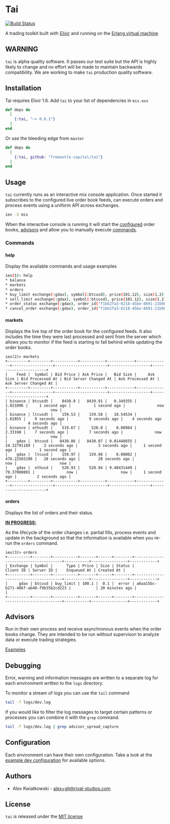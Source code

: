 # Tai
[![Build Status](https://circleci.com/gh/fremantle-capital/tai.png)](https://circleci.com/gh/fremantle-capital/tai)

A trading toolkit built with [Elixir](https://elixir-lang.org/) and running on the [Erlang virtual machine](http://erlang.org/faq/implementations.html)

## WARNING

`tai` is alpha quality software. It passes our test suite but the API is highly 
likely to change and no effort will be made to maintain backwards compatibility.
We are working to make `tai` production quality software.

## Installation

Tai requires Elixir 1.6. Add `tai` to your list of dependencies in `mix.exs`

```elixir
def deps do
  [
    {:tai, "~> 0.0.1"}
  ]
end
```

Or use the bleeding edge from `master`

```elixir
def deps do
  [
    {:tai, github: "fremantle-capital/tai"}
  ]
end
```

## Usage

`tai` currently runs as an interactive mix console application. Once started 
it subscribes to the configured live order book feeds, can execute orders and 
process events using a uniform API across exchanges.


```bash
iex -S mix
```

When the interactive console is running it will start the [configured](#configuration) 
order books, [advisors](#advisors) and allow you to manually execute [commands](#commands).

### Commands

#### help

Display the available commands and usage examples

```bash
iex(1)> help
* balance
* markets
* orders
* buy_limit exchange(:gdax), symbol(:btcusd), price(101.12), size(1.2)
* sell_limit exchange(:gdax), symbol(:btcusd), price(101.12), size(1.2)
* order_status exchange(:gdax), order_id("f1bb2fa3-6218-45be-8691-21b98157f25a")
* cancel_order exchange(:gdax), order_id("f1bb2fa3-6218-45be-8691-21b98157f25a")
```

#### markets

Displays the live top of the order book for the configured feeds. It also 
includes the time they were last processed and sent from the server which 
allows you to monitor if the feed is starting to fall behind while updating 
the order books.

```
iex(2)> markets
+---------+---------+-----------+-----------+------------+--------------+------------------+-----------------------+------------------+-----------------------+
|    Feed |  Symbol | Bid Price | Ask Price |   Bid Size |     Ask Size | Bid Processed At | Bid Server Changed At | Ask Processed At | Ask Server Changed At |
+---------+---------+-----------+-----------+------------+--------------+------------------+-----------------------+------------------+-----------------------+
| binance | btcusdt |    8430.0 |   8439.91 |   0.349355 |     1.021896 |     1 second ago |          1 second ago |              now |                   now |
| binance | ltcusdt |    159.53 |    159.58 |   10.54534 |      1.02855 |    9 seconds ago |         9 seconds ago |    4 seconds ago |         4 seconds ago |
| binance | ethusdt |    519.67 |     520.0 |    0.08984 |      2.33198 |    7 seconds ago |         7 seconds ago |              now |                   now |
|    gdax |  btcusd |   8430.86 |   8430.87 | 0.01448655 |  24.32791169 |    3 seconds ago |         3 seconds ago |     1 second ago |          1 second ago |
|    gdax |  ltcusd |    159.97 |    159.98 |    0.00002 | 478.22565196 |   28 seconds ago |        28 seconds ago |              now |                   now |
|    gdax |  ethusd |    520.93 |    520.94 | 9.48431449 |  79.37008001 |              now |                   now |     1 second ago |         2 seconds ago |
+---------+---------+-----------+-----------+------------+--------------+------------------+-----------------------+------------------+-----------------------+
```

#### orders

Displays the list of orders and their status.

**[IN PROGRESS:](https://github.com/fremantle-capital/tai/tree/order-feed-spike)**

As the lifecycle of the order changes i.e. partial fills, process events and 
update in the background so that the information is available when you re-run 
the `orders` command.

```
iex(3)> orders
+----------+--------+-----------+-------+------+--------+--------------------------------------+-----------+----------------+------------+
| Exchange | Symbol |      Type | Price | Size | Status |                            Client ID | Server ID |    Enqueued At | Created At |
+----------+--------+-----------+-------+------+--------+--------------------------------------+-----------+----------------+------------+
|     gdax | btcusd | buy_limit | 100.1 |  0.1 |  error | a6aa15bc-b271-486f-ab40-f9b35b2cd223 |           | 20 minutes ago |            |
+----------+--------+-----------+-------+------+--------+--------------------------------------+-----------+----------------+------------+
```

## Advisors

Run in their own process and receive asynchronous events when the order books change.
They are intended to be run without supervison to analyze data or execute trading strategies.

[Examples](test/support/advisors)

## Debugging

Error, warning and information messages are written to a separate log for each 
environment written to the `logs` directory.

To monitor a stream of logs you can use the `tail` command

```bash
tail -f logs/dev.log
```

If you would like to filter the log messages to target certain patterns or 
processes you can combine it with the `grep` command.

```bash
tail -f logs/dev.log | grep advisor_spread_capture
```

## Configuration

Each environment can have their own configuration. Take a look at the [example 
dev configuration](config/dev.exs.example) for available options.

## Authors

* Alex Kwiatkowski - alex+git@rival-studios.com

## License

`tai` is released under the [MIT license](./LICENSE.md)
